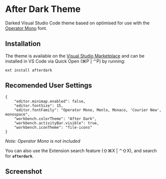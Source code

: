 # After Dark Theme

Darked Visual Studio Code theme based on optimised for use with the [Operator Mono](https://www.typography.com/fonts/operator/) font.


## Installation

The theme is available on the [Visual Studio Marketplace]() and can be installed in VS Code via Quick Open (⌘P | ⌃P) by running:

```
ext install afterdark
```

## Recomended User Settings

```
{
    "editor.minimap.enabled": false,
    "editor.fontSize": 15,
    "editor.fontFamily": "Operator Mono, Menlo, Monaco, 'Courier New', monospace",
    "workbench.colorTheme": "After Dark",
    "workbench.activityBar.visible": true,
    "workbench.iconTheme": "file-icons"
}
```

_Note: Operator Mono is not included_

You can also use the Extension search feature (⇧⌘X | ⌃⇧X), and search for **`afterdark`**.

## Screenshot
